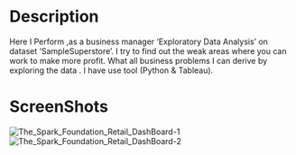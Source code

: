 # Description
 Here I Perform ,as a business manager ‘Exploratory Data Analysis’ on dataset ‘SampleSuperstore’. I try to find out the weak areas where you can work to make more profit.  What all business problems I can derive by exploring the data .
I have use tool (Python & Tableau).

# ScreenShots

![The_Spark_Foundation_Retail_DashBoard-1](https://user-images.githubusercontent.com/55308841/117569004-0b617a80-b0e1-11eb-9d58-d9effc3d0472.png)
![The_Spark_Foundation_Retail_DashBoard-2](https://user-images.githubusercontent.com/55308841/117569005-0c92a780-b0e1-11eb-9130-4b1bfbb42f85.png)
